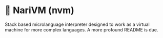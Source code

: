 # 🐇 NariVM (nvm)
Stack based microlanguage interpreter designed to work as a virtual machine for more complex languages. A more profound README is due.
